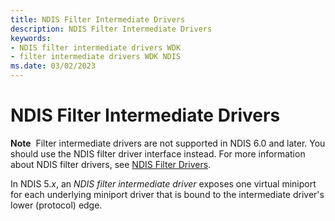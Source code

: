 ```yaml
---
title: NDIS Filter Intermediate Drivers
description: NDIS Filter Intermediate Drivers
keywords:
- NDIS filter intermediate drivers WDK
- filter intermediate drivers WDK NDIS
ms.date: 03/02/2023
---
```


# NDIS Filter Intermediate Drivers





**Note**  Filter intermediate drivers are not supported in NDIS 6.0 and later. You should use the NDIS filter driver interface instead. For more information about NDIS filter drivers, see [NDIS Filter Drivers](ndis-filter-drivers.md).

 

In NDIS 5.*x*, an *NDIS filter intermediate driver* exposes one virtual miniport for each underlying miniport driver that is bound to the intermediate driver's lower (protocol) edge.

 

 





